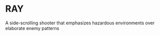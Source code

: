 RAY
===

A side-scrolling shooter that emphasizes hazardous environments over elaborate enemy patterns
